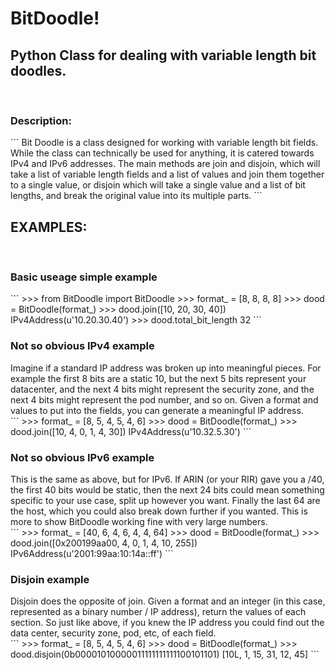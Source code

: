 <h1>BitDoodle!</h1>
<h2>Python Class for dealing with variable length bit doodles.</h2>
<br/>
<h3>Description:</h3>
```
Bit Doodle is a class designed for working with variable length bit fields.  While the class can technically be
used for anything, it is catered towards IPv4 and IPv6 addresses.  The main methods are join and disjoin, which
will take a list of variable length fields and a list of values and join them together to a single value, or
disjoin which will take a single value and a list of bit lengths, and break the original value into its multiple
parts.
```

<h2>EXAMPLES:</h2><br/>

<h3>Basic useage simple example</h2>
```
>>> from BitDoodle import BitDoodle
>>> format_ = [8, 8, 8, 8]
>>> dood = BitDoodle(format_)
>>> dood.join([10, 20, 30, 40])
IPv4Address(u'10.20.30.40')
>>> dood.total_bit_length
32
```
<h3>Not so obvious IPv4 example</h3>
Imagine if a standard IP address was broken up into meaningful pieces.  For example the first 8 bits are a static 10, but the next 5 bits represent your datacenter, and the next 4 bits might represent the security zone, and the next 4 bits might represent the pod number, and so on.  Given a format and values to put into the fields, you can generate a meaningful IP address.<br/>
```
>>> format_ = [8, 5, 4, 5, 4, 6]
>>> dood = BitDoodle(format_)
>>> dood.join([10, 4, 0, 1, 4, 30])
IPv4Address(u'10.32.5.30')
```
<h3>Not so obvious IPv6 example</h3>
This is the same as above, but for IPv6.  If ARIN (or your RIR) gave you a /40, the first 40 bits would be static, then the next 24 bits could mean something specific to your use case, split up however you want.  Finally the last 64 are the host, which you could also break down further if you wanted.  This is more to show BitDoodle working fine with very large numbers.<br/>
```
>>> format_ = [40, 6, 4, 6, 4, 4, 64]
>>> dood = BitDoodle(format_)
>>> dood.join([0x200199aa00, 4, 0, 1, 4, 10, 255])
IPv6Address(u'2001:99aa:10:14a::ff')
```

<h3>Disjoin example</h3>
Disjoin does the opposite of join.  Given a format and an integer (in this case, represented as a binary number / IP address), return the values of each section.  So just like above, if you knew the IP address you could find out the data center, security zone, pod, etc, of each field.<br/>
```
>>> format_ = [8, 5, 4, 5, 4, 6]
>>> dood = BitDoodle(format_)
>>> dood.disjoin(0b00001010000011111111111100101101)
[10L, 1, 15, 31, 12, 45]
```
